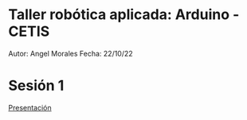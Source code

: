 # Taller robótica aplicada: Arduino - CETIS

Autor: Angel Morales    Fecha: 22/10/22

# Sesión 1
[Presentación](https://www.canva.com/design/DAD7pNUmb-g/gui4k_kAUmm3ORPKMxsVkA/view?utm_content=DAD7pNUmb-g&utm_campaign=designshare&utm_medium=link&utm_source=viewer)
